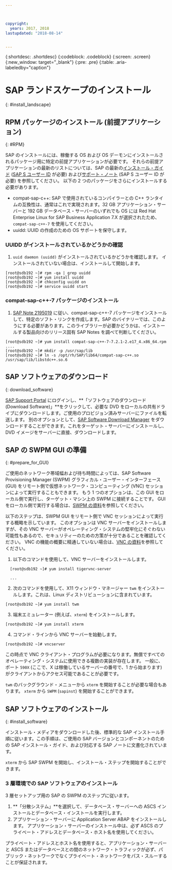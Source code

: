 ```yaml
---



copyright:
  years: 2017, 2018
lastupdated: "2018-08-14"


---
```


{:shortdesc: .shortdesc}
{:codeblock: .codeblock}
{:screen: .screen}
{:new_window: target="_blank"}
{:pre: .pre}
{:table: .aria-labeledby="caption"}

# SAP ランドスケープのインストール
{: #install_landscape}

## RPM パッケージのインストール (前提アプリケーション)
{: #RPM}

SAP のインストールには、稼働する OS および OS デーモンにインストールされるパッケージ用に特定の前提アプリケーションが必要です。 それらの前提アプリケーションの最新のリストについては、SAP の最新の[インストール・ガイド](https://support.sap.com/software/installations.html) ([SAP S ユーザー ID](/docs/infrastructure/sap-netweaver/sap-index.html#getting-started) が必要) および[サポート・ノート](https://support.sap.com/notes) (SAP S ユーザー ID が必要) を参照してください。 以下の 2 つのパッケージをさらにインストールする必要があります。
* compat-sap-c++: SAP で使用されているコンパイラーとの C++ ランタイムの互換性は、通常はこれで実現されます。32 GB アプリケーション・サーバーと 192 GB データベース・サーバーのいずれでも OS には Red Hat Enterprise Linux for SAP Business Application 7.X が選択されたため、`compat-sap-c++-7` を使用してください。
* uuidd: UUID の作成のための OS サポートを保守します。

### UUIDD がインストールされているかどうかの確認

1. `uuid daemon (uuidd)` がインストールされているかどうかを確認します。 インストールされていない場合は、インストールして開始します。
```
[root@sdb192 ~]# rpm -qa | grep uuidd
[root@sdb192 ~]# yum install uuidd
[root@sdb192 ~]# chkconfig uuidd on
[root@sdb192 ~]# service uuidd start
```

### compat-sap-c++-7 パッケージのインストール

1. [SAP Note 2195019](https://launchpad.support.sap.com/#/notes/2195019) に従い、compat-sap-c++-7 パッケージをインストールして、特定のソフト・リンクを作成します。SAP のバイナリーでは、このようにする必要があります。このライブラリーが必要かどうかは、インストールする製品向けのリリース固有 SAP Notes を調べて判断してください。
```
[root@sdb192 ~]# yum install compat-sap-c++-7-7.2.1-2.e17_4.x86_64.rpm
....
[root@sdb192 ~]# mkdir -p /usr/sap/lib
[root@sdb192 ~]# ln -s /opt/rh/SAP/lib64/compat-sap-c++.so /usr/sap/lib/libstdc++.so.6
```

## SAP ソフトウェアのダウンロード
{: download_software}

[SAP Support Portal](https://support.sap.com/en/index.html) にログインし、**「ソフトウェアのダウンロード (Download Software)」**をクリックして、必要な DVD をローカルの共有ドライブにダウンロードします。ご使用のプロビジョン済みサーバーにファイルを転送します。 別のオプションとして、[SAP Software Download Manager](https://support.sap.com/en/my-support/software-downloads.html#section_995042677) をダウンロードすることができます。これをターゲット・サーバーにインストールし、DVD イメージをサーバーに直接、ダウンロードします。

## SAP の SWPM GUI の準備
{: #prepare_for_GUI}

ご使用のネットワーク帯域幅および待ち時間によっては、SAP Software Provisioning Manager (SWPM) グラフィカル・ユーザー・インターフェース (GUI) をリモート側で仮想ネットワーク・コンピューティング (VNC) セッションによって実行することもできます。 もう 1 つのオプションは、この GUI をローカル側で実行し、ターゲット・マシン上の SWPM に接続することです。 GUI をローカル側で実行する場合は、[SWPM の資料](https://wiki.scn.sap.com/wiki/display/SL/Software+Provisioning+Manager+1.0+and+2.0)を参照してください。

以下のステップは、SWPM GUI をリモート側で VNC セッションによって実行する概略を示しています。 このオプションは VNC サーバーをインストールしますが、その VNC サーバーがオペレーティング・システムの堅牢化にそぐわない可能性もあるので、セキュリティーのための方策が十分であることを確認してください。 VNC の機能の概要に精通していない場合は、[VNC の資料](http://searchnetworking.techtarget.com/definition/virtual-network-computing)を参照してください。

1. 以下のコマンドを使用して、VNC サーバーをインストールします。
```
  [root@sdb192 ~]# yum install tigervnc-server

  ...
```

2. 次のコマンドを使用して、X11 ウィンドウ・マネージャー `twm` をインストールします。これは、Linux ディストリビューションに含まれています。

`[root@sdb192 ~]# yum install twm`

3. 端末エミュレーター (例えば、`xterm`) をインストールします。

 `[root@sdb192 ~]# yum install xterm`

4. コマンド・ラインから VNC サーバーを始動します。

 `[root@sdb192 ~]# vncserver`

この時点で VNC クライアント・プログラムが必要になります。無償ですべてのオペレーティング・システムに使用できる複数の実装が存在します。 一般に、ポート `590X` (ここで、X は稼働しているサーバーの番号で、1 から始まります) がクライアントからアクセス可能であることが必要です。

`twm` のバックグラウンド・メニューから `xterm` を開始することが必要な場合もあります。 `xterm` から `SWPM` (`sapinst`) を開始することができます。

## SAP ソフトウェアのインストール
{: #install_software}

インストール・メディアをダウンロードした後、標準的な SAP インストール手順に従います。この手順は、ご使用の SAP バージョンとコンポーネントのための SAP インストール・ガイド、および対応する SAP ノートに文書化されています。

`xterm` から SAP SWPM を開始し、インストール・ステップを開始することができます。

### 3 層環境での SAP ソフトウェアのインストール

3 層セットアップ用の SAP の SWPM のステップに従います。

1. **「分散システム」**を選択して、データベース・サーバーへの ASCS インストールとデータベース・インストールを実行します。
2. アプリケーション・サーバーに Application Server ABAP をインストールします。 アプリケーション・サーバーのインストール中は、必ず ASCS のプライベート・アドレスとデータベース・ホスト名を使用してください。

プライベート・アドレスとホスト名を使用すると、アプリケーション・サーバーと ASCS またはデータベースとの間のネットワーク・トラフィックが必ず、パブリック・ネットワークでなくプライベート・ネットワークをパス・スルーすることが保証されます。
